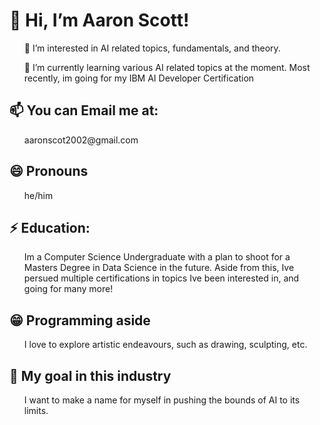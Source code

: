 <html>
<body>
   <h1>👋 Hi, I’m Aaron Scott!</h1>
  <ul>
    <p>👀 I’m interested in AI related topics, fundamentals, and theory.</p>
    <p>🌱 I’m currently learning various AI related topics at the moment. Most recently, im going for my IBM AI Developer Certification</p>
  </ul>  
  <h2>📫 You can Email me at:</h2> 
   <ul>
      <p>aaronscot2002@gmail.com</p>
    </ul> 
  <h2> 😄 Pronouns </h2>
   <ul>
   <p>he/him</p>
   </ul>
  <h2>⚡ Education:</h2> 
   <ul>
   <p>Im a Computer Science Undergraduate with a plan to shoot for a Masters Degree in Data Science in the future. Aside from this, Ive persued multiple certifications in topics Ive been interested in, and going for many more!</p>
   </ul>
  <h2>😁 Programming aside </h2>
   <ul>
   <p>I love to explore artistic endeavours, such as drawing, sculpting, etc.</p>
   </ul>
  <h2>🤖 My goal in this industry</h2>
   <ul>
   <p>I want to make a name for myself in pushing the bounds of AI to its limits.</p>
   </ul>
</body>
</html>
